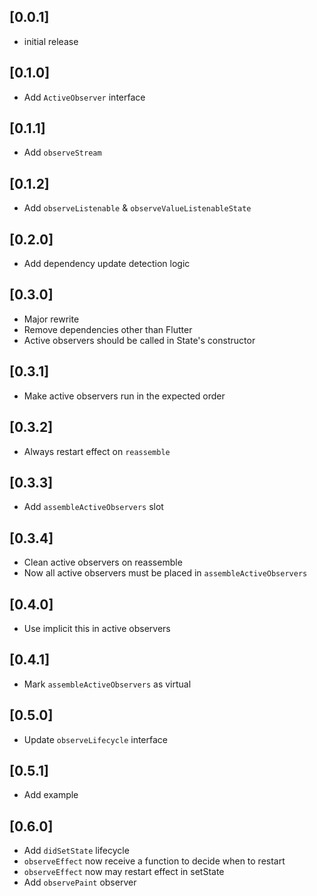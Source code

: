 ## [0.0.1]

* initial release

## [0.1.0]

* Add `ActiveObserver` interface

## [0.1.1]

* Add `observeStream` 

## [0.1.2]

* Add `observeListenable` & `observeValueListenableState`

## [0.2.0]

* Add dependency update detection logic

## [0.3.0]

* Major rewrite
* Remove dependencies other than Flutter
* Active observers should be called in State's constructor

## [0.3.1]

* Make active observers run in the expected order

## [0.3.2]

* Always restart effect on `reassemble`

## [0.3.3]

* Add `assembleActiveObservers` slot

## [0.3.4]

* Clean active observers on reassemble
* Now all active observers must be placed in `assembleActiveObservers`

## [0.4.0]

* Use implicit this in active observers

## [0.4.1]

* Mark `assembleActiveObservers` as virtual

## [0.5.0]

* Update `observeLifecycle` interface

## [0.5.1]

* Add example

## [0.6.0]

* Add `didSetState` lifecycle
* `observeEffect` now receive a function to decide when to restart
* `observeEffect` now may restart effect in setState
* Add `observePaint` observer
